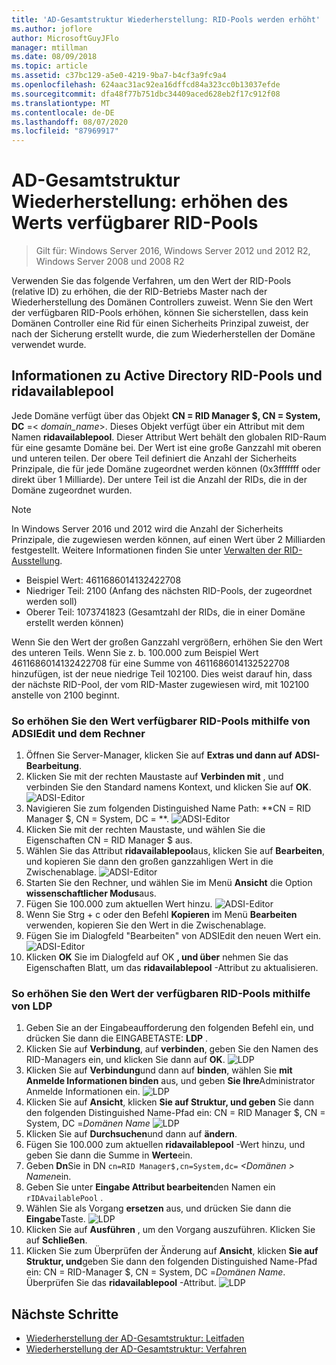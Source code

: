 ```yaml
---
title: 'AD-Gesamtstruktur Wiederherstellung: RID-Pools werden erhöht'
ms.author: joflore
author: MicrosoftGuyJFlo
manager: mtillman
ms.date: 08/09/2018
ms.topic: article
ms.assetid: c37bc129-a5e0-4219-9ba7-b4cf3a9fc9a4
ms.openlocfilehash: 624aac31ac92ea16dffcd84a323cc0b13037efde
ms.sourcegitcommit: dfa48f77b751dbc34409aced628eb2f17c912f08
ms.translationtype: MT
ms.contentlocale: de-DE
ms.lasthandoff: 08/07/2020
ms.locfileid: "87969917"
---
```

# <a name="ad-forest-recovery---raising-the-value-of-available-rid-pools"></a>AD-Gesamtstruktur Wiederherstellung: erhöhen des Werts verfügbarer RID-Pools

>Gilt für: Windows Server 2016, Windows Server 2012 und 2012 R2, Windows Server 2008 und 2008 R2

Verwenden Sie das folgende Verfahren, um den Wert der RID-Pools (relative ID) zu erhöhen, die der RID-Betriebs Master nach der Wiederherstellung des Domänen Controllers zuweist. Wenn Sie den Wert der verfügbaren RID-Pools erhöhen, können Sie sicherstellen, dass kein Domänen Controller eine Rid für einen Sicherheits Prinzipal zuweist, der nach der Sicherung erstellt wurde, die zum Wiederherstellen der Domäne verwendet wurde.

## <a name="about-active-directory-rid-pools-and-ridavailablepool"></a>Informationen zu Active Directory RID-Pools und ridavailablepool

Jede Domäne verfügt über das Objekt **CN = RID Manager $, CN = System, DC** =< *domain_name*>. Dieses Objekt verfügt über ein Attribut mit dem Namen **ridavailablepool**. Dieser Attribut Wert behält den globalen RID-Raum für eine gesamte Domäne bei. Der Wert ist eine große Ganzzahl mit oberen und unteren teilen. Der obere Teil definiert die Anzahl der Sicherheits Prinzipale, die für jede Domäne zugeordnet werden können (0x3fffffff oder direkt über 1 Milliarde). Der untere Teil ist die Anzahl der RIDs, die in der Domäne zugeordnet wurden.

> [!NOTE]
> In Windows Server 2016 und 2012 wird die Anzahl der Sicherheits Prinzipale, die zugewiesen werden können, auf einen Wert über 2 Milliarden festgestellt. Weitere Informationen finden Sie unter [Verwalten der RID-Ausstellung](./managing-rid-issuance.md).

- Beispiel Wert: 4611686014132422708
- Niedriger Teil: 2100 (Anfang des nächsten RID-Pools, der zugeordnet werden soll)
- Oberer Teil: 1073741823 (Gesamtzahl der RIDs, die in einer Domäne erstellt werden können)

Wenn Sie den Wert der großen Ganzzahl vergrößern, erhöhen Sie den Wert des unteren Teils. Wenn Sie z. b. 100.000 zum Beispiel Wert 4611686014132422708 für eine Summe von 4611686014132522708 hinzufügen, ist der neue niedrige Teil 102100. Dies weist darauf hin, dass der nächste RID-Pool, der vom RID-Master zugewiesen wird, mit 102100 anstelle von 2100 beginnt.

### <a name="to-raise-the-value-of-available-rid-pools-using-adsiedit-and-the-calculator"></a>So erhöhen Sie den Wert verfügbarer RID-Pools mithilfe von ADSIEdit und dem Rechner

1. Öffnen Sie Server-Manager, klicken Sie auf **Extras und dann auf** **ADSI-Bearbeitung**.
2. Klicken Sie mit der rechten Maustaste auf **Verbinden mit** , und verbinden Sie den Standard namens Kontext, und klicken Sie auf **OK**.
   ![ADSI-Editor](media/AD-Forest-Recovery-Raise-RID-Pool/adsi1.png)
3. Navigieren Sie zum folgenden Distinguished Name Path: **CN = RID Manager $, CN = System, DC = <domain name> **.
   ![ADSI-Editor](media/AD-Forest-Recovery-Raise-RID-Pool/adsi2.png)
3. Klicken Sie mit der rechten Maustaste, und wählen Sie die Eigenschaften CN = RID Manager $ aus.
4. Wählen Sie das Attribut **ridavailablepool**aus, klicken Sie auf **Bearbeiten**, und kopieren Sie dann den großen ganzzahligen Wert in die Zwischenablage.
   ![ADSI-Editor](media/AD-Forest-Recovery-Raise-RID-Pool/adsi3.png)
5. Starten Sie den Rechner, und wählen Sie im Menü **Ansicht** die Option **wissenschaftlicher Modus**aus.
6. Fügen Sie 100.000 zum aktuellen Wert hinzu.
   ![ADSI-Editor](media/AD-Forest-Recovery-Raise-RID-Pool/adsi4.png)
7. Wenn Sie Strg + c oder den Befehl **Kopieren** im Menü **Bearbeiten** verwenden, kopieren Sie den Wert in die Zwischenablage.
8. Fügen Sie im Dialogfeld "Bearbeiten" von ADSIEdit den neuen Wert ein.
   ![ADSI-Editor](media/AD-Forest-Recovery-Raise-RID-Pool/adsi5.png)
9. Klicken **OK** Sie im Dialogfeld auf OK **, und über** nehmen Sie das Eigenschaften Blatt, um das **ridavailablepool** -Attribut zu aktualisieren.

### <a name="to-raise-the-value-of-available-rid-pools-using-ldp"></a>So erhöhen Sie den Wert der verfügbaren RID-Pools mithilfe von LDP

1. Geben Sie an der Eingabeaufforderung den folgenden Befehl ein, und drücken Sie dann die EINGABETASTE: **LDP** .
2. Klicken Sie auf **Verbindung**, auf **verbinden**, geben Sie den Namen des RID-Managers ein, und klicken Sie dann auf **OK**.
   ![LDP](media/AD-Forest-Recovery-Raise-RID-Pool/ldp1.png)
3. Klicken Sie auf **Verbindung**und dann auf **binden**, wählen Sie **mit Anmelde Informationen binden** aus, und geben **Sie Ihre**Administrator Anmelde Informationen ein.
   ![LDP](media/AD-Forest-Recovery-Raise-RID-Pool/ldp2.png)
4. Klicken Sie auf **Ansicht**, klicken **Sie auf Struktur, und geben** Sie dann den folgenden Distinguished Name-Pfad ein: CN = RID Manager $, CN = System, DC =*Domänen Name* 
    ![ LDP](media/AD-Forest-Recovery-Raise-RID-Pool/ldp3.png)
5. Klicken Sie auf **Durchsuchen**und dann auf **ändern**.
6. Fügen Sie 100.000 zum aktuellen **ridavailablepool** -Wert hinzu, und geben Sie dann die Summe in **Werte**ein.
7. Geben **Dn**Sie in DN `cn=RID Manager$,cn=System,dc=` *<Domänen \> Namen*ein.
8. Geben Sie unter **Eingabe Attribut bearbeiten**den Namen ein `rIDAvailablePool` .
9. Wählen Sie als Vorgang **ersetzen** aus, und drücken Sie dann die **Eingabe**Taste.
   ![LDP](media/AD-Forest-Recovery-Raise-RID-Pool/ldp4.png)
10. Klicken Sie auf **Ausführen** , um den Vorgang auszuführen. Klicken Sie auf **Schließen**.
11. Klicken Sie zum Überprüfen der Änderung auf **Ansicht**, klicken **Sie auf Struktur, und**geben Sie dann den folgenden Distinguished Name-Pfad ein: CN = RID-Manager $, CN = System, DC =*Domänen Name*.   Überprüfen Sie das **ridavailablepool** -Attribut.
   ![LDP](media/AD-Forest-Recovery-Raise-RID-Pool/ldp5.png)

## <a name="next-steps"></a>Nächste Schritte

- [Wiederherstellung der AD-Gesamtstruktur: Leitfaden](AD-Forest-Recovery-Guide.md)
- [Wiederherstellung der AD-Gesamtstruktur: Verfahren](AD-Forest-Recovery-Procedures.md)
